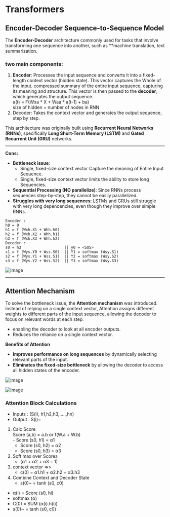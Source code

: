 # Transformers 


## Encoder-Decoder Sequence-to-Sequence Model
The **Encoder-Decoder** architecture commonly used for tasks that involve transforming one sequence into another, such as **machine translation, text summarization.

### two main components:
1. **Encoder**: Processes the input sequence and converts it into a fixed-length context vector (hidden state). This vector captures the Whole of the input.
	compressed summary of the entire input sequence, capturing its meaning and structure. This vector is then passed to the **decoder**, which generates the output sequence.   
	a(t) = F(Wxa * X + Waa * a(t-1) + ba)   
    size of hidden =  number of nodes in RNN
2. Decoder: Takes the context vector and generates the output sequence, step by step.   

This architecture was originally built using **Recurrent Neural Networks (RNNs)**, specifically **Long Short-Term Memory (LSTM)** and **Gated Recurrent Unit (GRU)** networks.

---
**Cons:**
- **Bottleneck issue**:
    - Single, fixed-size context vector Capture the meaning of Entire Input Sequence.
    - Single, fixed-size context vector limits the ability to store long Sequencies.
- **Sequential Processing (NO parallelize)**: Since RNNs process sequences step-by-step, they cannot be easily parallelized.
- **Struggles with very long sequences**: LSTMs and GRUs still struggle with very long dependencies, even though they improve over simple RNNs.

```
Encoder :          
h0 = 0                    
h1 = f (Wxh.X1 + Whh.h0)        
h2 = f (Wxh.X2 + Whh.h1)             
h3 = f (Wxh.X3 + Whh.h2)              
Decoder :                                           
s0 = h3                   || y0 = <SOS>                
s1 = f (Wys.Y0 + Wss.S0)  || Y1 = softmax (Wsy.S1)            
s2 = f (Wys.Y1 + Wss.S1)  || Y2 = softmax (Wsy.S2)                 
s3 = f (Wys.Y2 + Wss.S2)  || Y3 = softmax (Wsy.S3)                       
```

![image](https://github.com/user-attachments/assets/ea62fdc0-7289-4aa6-bd03-1ba27ced51c4)



---
## Attention Mechanism
To solve the bottleneck issue, the **Attention mechanism** was introduced. Instead of relying on a single context vector, Attention assigns different weights to different parts of the input sequence, allowing the decoder to focus on relevant words at each step.
- enabling the decoder to look at all encoder outputs.
- Reduces the reliance on a single context vector.

**Benefits of Attention**
- **Improves performance on long sequences** by dynamically selecting relevant parts of the input.
-  **Eliminates the fixed-size bottleneck** by allowing the decoder to access all hidden states of the encoder.

![image](https://github.com/user-attachments/assets/78f2ca58-ddb5-4d22-9a82-4b95f37f6cb0)

![image](https://github.com/user-attachments/assets/8f592f51-285b-41fa-a1b4-9af2a7041526)

### Attention Block Calculations
                                                  
- Inputs : (S(i), h1,h2,h3,.....,hn)                          
- Output : S(i)~                     
                                 
1. Calc Score                                      
Score (a,b) = a.b or f(W.a + W.b)                      
        - Score (s0, h1) = α1                       
	- Score (s0, h2) = α2                                
	- Score (s0, h3) = α3                                 
2. Soft max over Scores                          
	- (α1 + α2 + α3 = 1)                           
3. context vector =>>                    
	- c(0) = α1.h1 + α2.h2 + α3.h3            
5. Combine Context and Decoder State             
	- s(0)~ = tanh (s0, c0)                   
- α(i) = Score (s0, hi)               
- softmax (α)                      
- C(0) = SUM (α(i).h(i))                      
- s(0)~ = tanh (s0, c0)             
```

